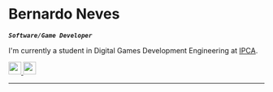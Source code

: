 # Bernardo Neves
***`Software/Game Developer`***

I'm currently a student in Digital Games Development Engineering at [IPCA](https://ipca.pt/en/).


<p align="left">
  <a href="https://discord.com/users/704291752588345354/"><img height="25" src="https://img.shields.io/badge/-Neves%231977-5865F2?logo=discord&logoColor=white"/>
  <a href="https://www.linkedin.com/in/bernardo-neves-154718238/"><img  height="25" src="https://img.shields.io/badge/-Bernardo%20Neves-0A66C2?logo=linkedin&logoColor=white"/>
</p>
  
 ---
 
<!--<img src="https://github-readme-stats.vercel.app/api?username=BernardoNeves&show_icons=true&hide_border=true&count_private=true&include_all_commits=false&theme=transparent&hide_rank=true"/>
  
<!-----

<!--<a href="https://github.com/BernardoNeves/PDW_2"><img width="278" src="https://denvercoder1-github-readme-stats.vercel.app/api/pin/?username=BernardoNeves&repo=PDW_2&theme=github_dark&hide_border=false&show_icons=true&show_description=true"/>
